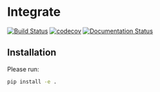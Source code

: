 # Integrate
[![Build Status](https://travis-ci.org/chemphys/integrate.svg?branch=master)](https://travis-ci.org/chemphys/integrate)
[![codecov](https://codecov.io/gh/chemphys/integrate/branch/master/graph/badge.svg)](https://codecov.io/gh/chemphys/integrate)
[![Documentation Status](https://readthedocs.org/projects/integrate-mrr/badge/?version=latest)](http://integrate-mrr.readthedocs.io/en/latest/?badge=latest)


## Installation
Please run:

```bash
pip install -e .
```
